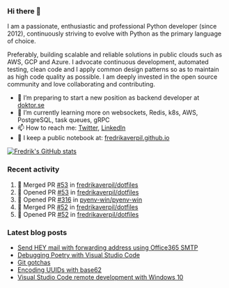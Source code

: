 ### Hi there 👋

I am a passionate, enthusiastic and professional Python developer (since 2012), continuously striving to evolve with Python as the primary language of choice. 

Preferably, building scalable and reliable solutions in public clouds such as AWS, GCP and Azure. I advocate continuous development, automated testing, clean code and I apply common design patterns so as to maintain as high code quality as possible. I am deeply invested in the open source community and love collaborating and contributing.

- 🔭 I’m preparing to start a new position as backend developer at [doktor.se](https://doktor.se)
- 🌱 I’m currently learning more on websockets, Redis, k8s, AWS, PostgreSQL, task queues, gRPC
- 📫 How to reach me: [Twitter](https://twitter.com/fredrikaverpil), [LinkedIn](https://www.linkedin.com/in/fredrik/)
- 📝 I keep a public notebook at: [fredrikaverpil.github.io](https://fredrikaverpil.github.io)

<!--
- 🔭 I’m currently working on ...
- 🌱 I’m currently learning ...
- 👯 I’m looking to collaborate on ...
- 🤔 I’m looking for help with ...
- 💬 Ask me about ...
- 📫 How to reach me: ...
- 😄 Pronouns: ...
- ⚡ Fun fact: ...
-->

[![Fredrik's GitHub stats](https://github-readme-stats.vercel.app/api?username=fredrikaverpil&count_private=true)](https://github.com/anuraghazra/github-readme-stats)


### Recent activity

<!--START_SECTION:activity-->
1. 🎉 Merged PR [#53](https://github.com/fredrikaverpil/dotfiles/pull/53) in [fredrikaverpil/dotfiles](https://github.com/fredrikaverpil/dotfiles)
2. 💪 Opened PR [#53](https://github.com/fredrikaverpil/dotfiles/pull/53) in [fredrikaverpil/dotfiles](https://github.com/fredrikaverpil/dotfiles)
3. 💪 Opened PR [#316](https://github.com/pyenv-win/pyenv-win/pull/316) in [pyenv-win/pyenv-win](https://github.com/pyenv-win/pyenv-win)
4. 🎉 Merged PR [#52](https://github.com/fredrikaverpil/dotfiles/pull/52) in [fredrikaverpil/dotfiles](https://github.com/fredrikaverpil/dotfiles)
5. 💪 Opened PR [#52](https://github.com/fredrikaverpil/dotfiles/pull/52) in [fredrikaverpil/dotfiles](https://github.com/fredrikaverpil/dotfiles)
<!--END_SECTION:activity-->

### Latest blog posts

<!-- BLOG-POST-LIST:START -->
- [Send HEY mail with forwarding address using Office365 SMTP](https://fredrikaverpil.github.io/2021/04/24/send-hey-mail-from-forwarding-address/)
- [Debugging Poetry with Visual Studio Code](https://fredrikaverpil.github.io/2021/04/17/debugging-poetry/)
- [Git gotchas](https://fredrikaverpil.github.io/2021/01/08/git-gotchas/)
- [Encoding UUIDs with base62](https://fredrikaverpil.github.io/2021/01/08/encoding-uuids-with-base62/)
- [Visual Studio Code remote development with Windows 10](https://fredrikaverpil.github.io/2019/05/27/vscode-remote-dev-with-windows10/)
<!-- BLOG-POST-LIST:END -->
